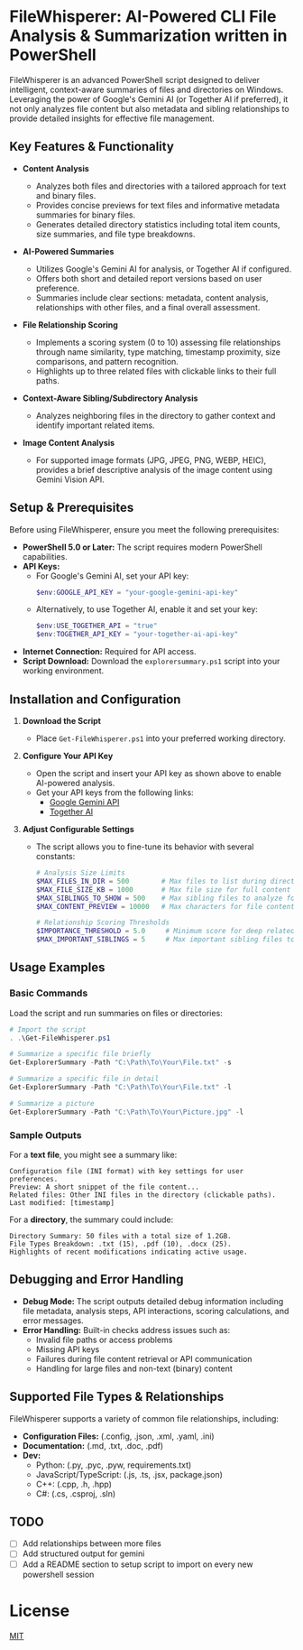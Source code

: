 # FileWhisperer: AI-Powered CLI File Analysis & Summarization written in PowerShell

FileWhisperer is an advanced PowerShell script designed to deliver intelligent, context-aware summaries of files and directories on Windows. Leveraging the power of Google's Gemini AI (or Together AI if preferred), it not only analyzes file content but also metadata and sibling relationships to provide detailed insights for effective file management.

## Key Features & Functionality

- **Content Analysis**
  - Analyzes both files and directories with a tailored approach for text and binary files.
  - Provides concise previews for text files and informative metadata summaries for binary files.
  - Generates detailed directory statistics including total item counts, size summaries, and file type breakdowns.

- **AI-Powered Summaries**
  - Utilizes Google's Gemini AI for analysis, or Together AI if configured.
  - Offers both short and detailed report versions based on user preference.
  - Summaries include clear sections: metadata, content analysis, relationships with other files, and a final overall assessment.

- **File Relationship Scoring**
  - Implements a scoring system (0 to 10) assessing file relationships through name similarity, type matching, timestamp proximity, size comparisons, and pattern recognition.
  - Highlights up to three related files with clickable links to their full paths.

- **Context-Aware Sibling/Subdirectory Analysis**
  - Analyzes neighboring files in the directory to gather context and identify important related items.

- **Image Content Analysis**
  - For supported image formats (JPG, JPEG, PNG, WEBP, HEIC), provides a brief descriptive analysis of the image content using Gemini Vision API.

## Setup & Prerequisites

Before using FileWhisperer, ensure you meet the following prerequisites:

- **PowerShell 5.0 or Later:** The script requires modern PowerShell capabilities.
- **API Keys:**
  - For Google's Gemini AI, set your API key:
    ```powershell
    $env:GOOGLE_API_KEY = "your-google-gemini-api-key"
    ```
  - Alternatively, to use Together AI, enable it and set your key:
    ```powershell
    $env:USE_TOGETHER_API = "true"
    $env:TOGETHER_API_KEY = "your-together-ai-api-key"
    ```
- **Internet Connection:** Required for API access.
- **Script Download:** Download the `explorersummary.ps1` script into your working environment.

## Installation and Configuration

1. **Download the Script**
   - Place `Get-FileWhisperer.ps1` into your preferred working directory.

2. **Configure Your API Key**
   - Open the script and insert your API key as shown above to enable AI-powered analysis.
   - Get your API keys from the following links:
     - [Google Gemini API](https://aistudio.google.com/apikey)
     - [Together AI](https://api.together.ai/settings/api-keys)

3. **Adjust Configurable Settings**
   - The script allows you to fine-tune its behavior with several constants:
     ```powershell
     # Analysis Size Limits
     $MAX_FILES_IN_DIR = 500        # Max files to list during directory analysis
     $MAX_FILE_SIZE_KB = 1000       # Max file size for full content analysis
     $MAX_SIBLINGS_TO_SHOW = 500    # Max sibling files to analyze for context
     $MAX_CONTENT_PREVIEW = 10000   # Max characters for file content preview

     # Relationship Scoring Thresholds
     $IMPORTANCE_THRESHOLD = 5.0     # Minimum score for deep related-file analysis
     $MAX_IMPORTANT_SIBLINGS = 5     # Max important sibling files to include
     ```

## Usage Examples

### Basic Commands

Load the script and run summaries on files or directories:

```powershell
# Import the script
. .\Get-FileWhisperer.ps1

# Summarize a specific file briefly
Get-ExplorerSummary -Path "C:\Path\To\Your\File.txt" -s

# Summarize a specific file in detail
Get-ExplorerSummary -Path "C:\Path\To\Your\File.txt" -l

# Summarize a picture
Get-ExplorerSummary -Path "C:\Path\To\Your\Picture.jpg" -l
```

### Sample Outputs

For a **text file**, you might see a summary like:
```
Configuration file (INI format) with key settings for user preferences.
Preview: A short snippet of the file content...
Related files: Other INI files in the directory (clickable paths).
Last modified: [timestamp]
```

For a **directory**, the summary could include:
```
Directory Summary: 50 files with a total size of 1.2GB.
File Types Breakdown: .txt (15), .pdf (10), .docx (25).
Highlights of recent modifications indicating active usage.
```

## Debugging and Error Handling

- **Debug Mode:** The script outputs detailed debug information including file metadata, analysis steps, API interactions, scoring calculations, and error messages.
- **Error Handling:** Built-in checks address issues such as:
  - Invalid file paths or access problems
  - Missing API keys
  - Failures during file content retrieval or API communication
  - Handling for large files and non-text (binary) content

## Supported File Types & Relationships

FileWhisperer supports a variety of common file relationships, including:

- **Configuration Files:** (.config, .json, .xml, .yaml, .ini)
- **Documentation:** (.md, .txt, .doc, .pdf)
- **Dev:**
  - Python: (.py, .pyc, .pyw, requirements.txt)
  - JavaScript/TypeScript: (.js, .ts, .jsx, package.json)
  - C++: (.cpp, .h, .hpp)
  - C#: (.cs, .csproj, .sln)

## TODO

- [ ] Add relationships between more files
- [ ] Add structured output for gemini
- [ ] Add a README section to setup script to import on every new powershell session

# License
[MIT](https://github.com/d3d0n/FileWhisperer/blob/main/LICENSE)
